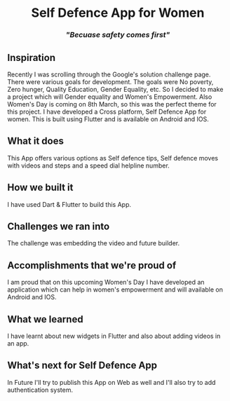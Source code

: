 <h1 align="center">Self  Defence App for Women</h1>
<h3 align="center"><i>"Becuase safety comes first"</i></h3>


## Inspiration

Recently I was scrolling through the Google's solution challenge page. There were various goals for development. The goals were No poverty, Zero hunger, Quality Education, Gender Equality, etc. So I decided to make a project which will Gender equality and Women's Empowerment. Also Women's Day is coming on 8th March, so this was the perfect theme for this project. I have developed a Cross platform, Self Defence App for women. This is built using Flutter and is available on Android and IOS. 

## What it does

This App offers various options as Self defence tips, Self defence moves with videos and steps and a speed dial helpline number.

## How we built it

I have used Dart & Flutter to build this App.

## Challenges we ran into

The challenge was embedding the video and future builder.

## Accomplishments that we're proud of

I am proud that on this upcoming Women's Day I have developed an application which can help in women's empowerment and will available on Android and IOS.

## What we learned

I have learnt about new widgets in Flutter and also about adding videos in an app.

## What's next for Self Defence App

In Future I'll try to publish this App on Web as well and I'll also try to add authentication system.
